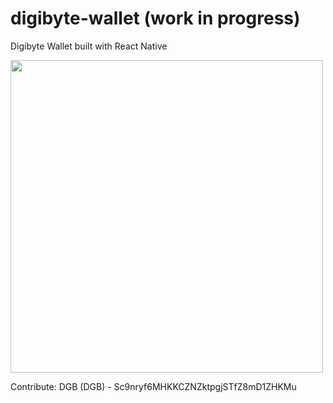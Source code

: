 # digibyte-wallet (work in progress)
Digibyte Wallet built with React Native

<img src="https://user-images.githubusercontent.com/13100108/121531546-2266f580-ca1c-11eb-91c6-ef44a93c90e7.png" height="500"/>


Contribute:
DGB (DGB) - Sc9nryf6MHKKCZNZktpgjSTfZ8mD1ZHKMu
